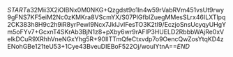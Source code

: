 $START$a32Mii3X2iOlBNx0M0NKG+Qzgdst9o1ln4w59rVabRVm451vsUt9rwy9gFNS7KF5eiM2Nc0zKMKra8VScmYX/S07PlGfbIZuegMMesSLrx46ILXTlpq2CK383h8H9c2h9iR8yrPewI9Ncx7JklJvIFesTO3K2tI9/EczjoSnsUcyqyUHgYm5oFYv7+GcxnT4SKrAb3BjN1z8+pXby6wr9rAFlP3HUELD2RbbbWAjRe0xVelkDCuR9XRhhVneNGxYhg5R+90IITTmQfeCtxvdp7o9OencQwZosYtqKD4zENohGBe121teU53+1Cye43BveuDIEBoF522Oj/wouIYtnA==$END$